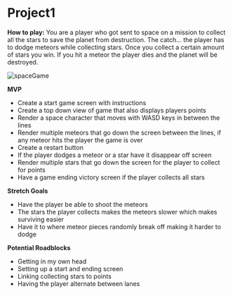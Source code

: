 # Project1
**How to play:**
You are a player who got sent to space on a mission to collect all the stars to save the planet from destruction. The catch... the player has to dodge meteors while collecting stars. Once you collect a certain amount of stars you win. If you hit a meteor the player dies and the planet will be destroyed.

![spaceGame](https://user-images.githubusercontent.com/91760331/138509531-a1dbdc29-d0ff-41ad-a11d-8a5802a4b0a8.png)

**MVP**
* Create a start game screen with instructions
* Create a top down view of game that also displays players points
* Render a space character that moves with WASD keys in between the lines
* Render multiple meteors that go down the screen between the lines, if any meteor hits the player the game is over
* Create a restart button
* If the player dodges a meteor or a star have it disappear off screen
* Render multiple stars that go down the screen for the player to collect for points
* Have a game ending victory screen if the player collects all stars 

**Stretch Goals**
* Have the player be able to shoot the meteors
* The stars the player collects makes the meteors slower which makes surviving easier
* Have it to where meteor pieces randomly break off making it harder to dodge

**Potential Roadblocks**
* Getting in my own head 
* Setting up a start and ending screen
* Linking collecting stars to points
* Having the player alternate between lanes  